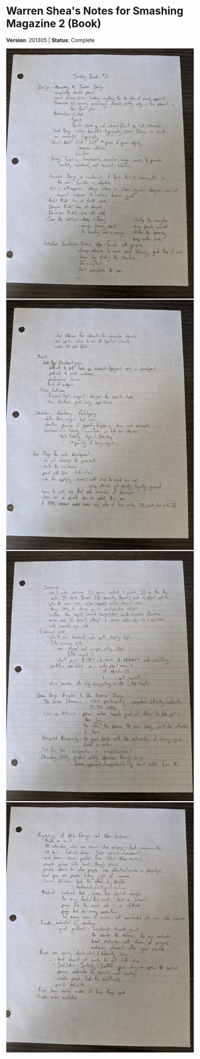 # Warren Shea's Notes for Smashing Magazine 2 (Book)
**Version**: 201305 | **Status**: Complete

![Smashing Magazine Book 2 - 01](https://raw.githubusercontent.com/warrenshea/warrenshea.github.io-dev/master/_dev/images/smashing-book-2-1.jpg)
![Smashing Magazine Book 2 - 02](https://raw.githubusercontent.com/warrenshea/warrenshea.github.io-dev/master/_dev/images/smashing-book-2-2.jpg)
![Smashing Magazine Book 2 - 03](https://raw.githubusercontent.com/warrenshea/warrenshea.github.io-dev/master/_dev/images/smashing-book-2-3.jpg)
![Smashing Magazine Book 2 - 04](https://raw.githubusercontent.com/warrenshea/warrenshea.github.io-dev/master/_dev/images/smashing-book-2-4.jpg)
